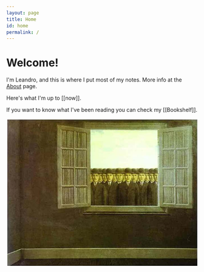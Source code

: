 ```yaml
---
layout: page
title: Home
id: home
permalink: /
---
```


# Welcome! 

I'm Leandro, and this is where I put most of my notes. More info at the <a class="internal-link" href="/about">About</a> page.

Here's what I'm up to [[now]].

If you want to know what I've been reading you can check my [[Bookshelf]].

<img style="float: left; margin-right: 1em;" src="/assets/grape_harvest.jpg"/>

<style>
  .wrapper {
    max-width: 46em;
  }
</style>
